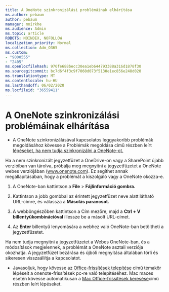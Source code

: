 ```yaml
---
title: A OneNote szinkronizálási problémáinak elhárítása
ms.author: pebaum
author: pebaum
manager: mnirkhe
ms.audience: Admin
ms.topic: article
ROBOTS: NOINDEX, NOFOLLOW
localization_priority: Normal
ms.collection: Adm_O365
ms.custom:
- "9000555"
- "2405"
ms.openlocfilehash: 970fe688becc30ea1eb644793388a316d1878f30
ms.sourcegitcommit: bc7d6f4f3c9f7060d073f5130e1ec856e248d020
ms.translationtype: MT
ms.contentlocale: hu-HU
ms.lasthandoff: 06/02/2020
ms.locfileid: "36559411"
---
```

# <a name="troubleshoot-onenote-sync-issues"></a>A OneNote szinkronizálási problémáinak elhárítása

* A OneNote szinkronizálásával kapcsolatos leggyakoribb problémák megoldásához kövesse a Problémák megoldása című részben leírt [lépéseket, ha nem tudja szinkronizálni a OneNote-ot.](https://support.office.com/article/Fix-issues-when-you-can-t-sync-OneNote-299495ef-66d1-448f-90c1-b785a6968d45)

Ha a nem szinkronizált jegyzetfüzet a OneDrive-on vagy a SharePoint újabb verzióiban van tárolva, próbálja meg megnyitni a jegyzetfüzetet a OneNote webes verziójában (www.onenote.com). Ez segíthet annak megállapításában, hogy a problémát a kiszolgáló vagy a OneNote okozza-e.

1. A OneNote-ban kattintson a **File**  >  **Fájlinformáció gombra.**

2. Kattintson a jobb gombbal az érintett jegyzetfüzet neve alatt látható URL-címre, és válassza a **Másolás parancsot.**

3. A webböngészőben kattintson a Cím mezőre, majd a **Ctrl + V billentyűkombinációval** illessze be a másolt URL-címet.

4. Az **Enter** billentyű lenyomására a webhez való OneNote-ban betöltheti a jegyzetfüzetet.

Ha nem tudja megnyitni a jegyzetfüzetet a Webes OneNote-ban, és a módosítások megjelennek, a problémát a OneNote asztali verziója okozhatja. A jegyzetfüzet bezárása és újbóli megnyitása általában törli és sikeresen visszaállítja a kapcsolatot.

* Javasoljuk, hogy kövesse az [Office-frissítések telepítése](https://support.office.com/article/Install-Office-updates-2ab296f3-7f03-43a2-8e50-46de917611c5) című témakör lépéseit a onenote-frissítések pc-re való telepítéséhez. Mac maces esetén kövesse automatikusan a [Mac Office-frissítések keresése](https://support.office.com/article/update-office-for-mac-automatically-bfd1e497-c24d-4754-92ab-910a4074d7c1)című részben leírt lépéseket.